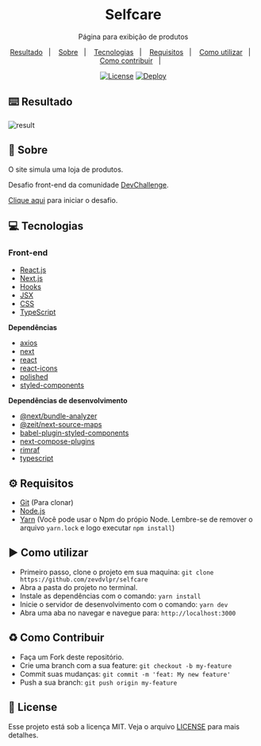 <div align="center">    
  <h1>Selfcare</h1>
  <p>Página para exibição de produtos</p>  
  
  <a href="#keyboard-resultado">Resultado</a>&nbsp;&nbsp;&nbsp;|&nbsp;&nbsp;&nbsp;
  <a href="#page_with_curl-sobre">Sobre</a>&nbsp;&nbsp;&nbsp;|&nbsp;&nbsp;&nbsp;
  <a href="#computer-tecnologias">Tecnologias</a>&nbsp;&nbsp;&nbsp;|&nbsp;&nbsp;&nbsp;
  <a href="#gear-requisitos">Requisitos</a>&nbsp;&nbsp;&nbsp;|&nbsp;&nbsp;&nbsp;
  <a href="#arrow_forward-como-cutilizar">Como utilizar</a>&nbsp;&nbsp;&nbsp;|&nbsp;&nbsp;&nbsp;
  <a href="#recycle-como-contribuir">Como contribuir</a>&nbsp;&nbsp;&nbsp;|&nbsp;&nbsp;&nbsp;
  
  <a href="https://github.com/zevdvlpr/selfcare/blob/master/LICENSE"><img src="https://img.shields.io/github/license/zevdvlpr/selfcare?color=0080ff&label=License&style=flat-square" alt="License"></a>
  <a href="https://selfcare-zevdvlpr.vercel.app"><img src="https://img.shields.io/badge/Deploy-View%20Site-0080ff?style=flat-square" alt="Deploy"></a>    
  </a>
</div>

## :keyboard: Resultado

<img src="https://github.com/zevdvlpr/selfcare/blob/master/public/result.gif" alt="result" />

## :page_with_curl: Sobre

O site simula uma loja de produtos.

Desafio front-end da comunidade [DevChallenge](https://discord.gg/yvYXhGj).

[Clique aqui](https://www.devchallenge.com.br/detail/5f14fad2130a5d78f89d9642) para iniciar o desafio.

## :computer: Tecnologias

### Front-end

- [React.js](https://pt-br.reactjs.org/)
- [Next.js](https://nextjs.org/)
- [Hooks](https://pt-br.reactjs.org/docs/hooks-intro.html)
- [JSX](https://pt-br.reactjs.org/docs/introducing-jsx.html)
- [CSS](https://developer.mozilla.org/pt-BR/docs/Web/CSS)
- [TypeScript](https://www.typescriptlang.org)

**Dependências**

- [axios](https://github.com/axios/axios)
- [next](https://github.com/vercel/next.js)
- [react](https://github.com/facebook/react)
- [react-icons](https://github.com/react-icons/react-icons)
- [polished](https://github.com/styled-components/polished)
- [styled-components](https://github.com/styled-components/styled-components)

**Dependências de desenvolvimento**

- [@next/bundle-analyzer](https://github.com/vercel/next.js/tree/canary/packages/next-bundle-analyzer)
- [@zeit/next-source-maps](https://github.com/vercel/next-plugins/tree/master/packages/next-source-maps)
- [babel-plugin-styled-components](https://github.com/styled-components/babel-plugin-styled-components)
- [next-compose-plugins](https://github.com/cyrilwanner/next-compose-plugins)
- [rimraf](https://github.com/isaacs/rimraf)
- [typescript](https://github.com/microsoft/TypeScript)

## :gear: Requisitos

- [Git](https://git-scm.com/) (Para clonar)
- [Node.js](https://node.js.org/)
- [Yarn](https://yarnpkg.com/) (Você pode usar o Npm do própio Node. Lembre-se de remover o arquivo `yarn.lock` e logo executar `npm install`)

## :arrow_forward: Como utilizar

- Primeiro passo, clone o projeto em sua maquina: `git clone https://github.com/zevdvlpr/selfcare`
- Abra a pasta do projeto no terminal.
- Instale as dependências com o comando: `yarn install`
- Inicie o servidor de desenvolvimento com o comando: `yarn dev`
- Abra uma aba no navegar e navegue para: `http://localhost:3000`

## :recycle: Como Contribuir

- Faça um Fork deste repositório.
- Crie uma branch com a sua feature: `git checkout -b my-feature`
- Commit suas mudanças: `git commit -m 'feat: My new feature'`
- Push a sua branch: `git push origin my-feature`

## :customs: License

Esse projeto está sob a licença MIT. Veja o arquivo [LICENSE](https://github.com/zevdvlpr/selfcare/tree/master/LICENSE) para mais detalhes.
